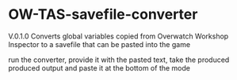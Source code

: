 # OW-TAS-savefile-converter
V.0.1.0
 Converts global variables copied from Overwatch Workshop Inspector to a savefile that can be pasted into the game

run the converter, provide it with the pasted text, take the produced produced output and paste it at the bottom of the mode
